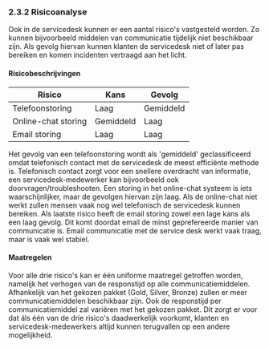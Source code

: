 ### 2.3.2 Risicoanalyse

Ook in de servicedesk kunnen er een aantal risico's vastgesteld worden. Zo kunnen bijvoorbeeld middelen van communicatie tijdelijk niet beschikbaar zijn. Als gevolg hiervan kunnen klanten de servicedesk niet of later pas bereiken en komen incidenten vertraagd aan het licht.

#### Risicobeschrijvingen

| Risico              | Kans      | Gevolg    |
| ---                 | ---       | ---       |
| Telefoonstoring     | Laag      | Gemiddeld |
| Online-chat storing | Gemiddeld | Laag      |
| Email storing       | Laag      | Laag      |

Het gevolg van een telefoonstoring wordt als 'gemiddeld' geclassificeerd omdat telefonisch contact met de servicedesk de meest efficiënte methode is. Telefonisch contact zorgt voor een snellere overdracht van informatie, een servicedesk-medewerker kan bijvoorbeeld ook doorvragen/troubleshooten. Een storing in het online-chat systeem is iets waarschijnlijker, maar de gevolgen hiervan zijn laag. Als de online-chat niet werkt zullen mensen vaak nog wel telefonisch de servicedesk kunnen bereiken. Als laatste risico heeft de email storing zowel een lage kans als een laag gevolg. Dit komt doordat email de minst geprefereerde manier van communicatie is. Email communicatie met de service desk werkt vaak traag, maar is vaak wel stabiel.

#### Maatregelen
Voor alle drie risico's kan er één uniforme maatregel getroffen worden, namelijk het verhogen van de responstijd op alle communicatiemiddelen. Afhankelijk van het gekozen pakket (Gold, Silver, Bronze) zullen er meer communicatiemiddelen beschikbaar zijn. Ook de responstijd per communicatiemiddel zal variëren met het gekozen pakket. Dit zorgt er voor dat áls één van de drie risico's daadwerkelijk voorkomt, klanten en servicedesk-medewerkers altijd kunnen terugvallen op een andere mogelijkheid.
